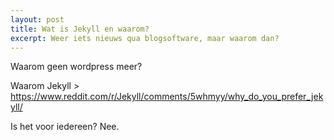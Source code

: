 ```yaml
---
layout: post
title: Wat is Jekyll en waarom?
excerpt: Weer iets nieuws qua blogsoftware, maar waarom dan?
---
```


Waarom geen wordpress meer?

Waarom Jekyll > https://www.reddit.com/r/Jekyll/comments/5whmyy/why_do_you_prefer_jekyll/

Is het voor iedereen? Nee.

